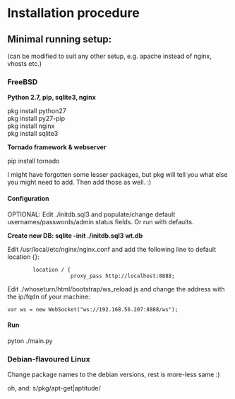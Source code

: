 # Installation procedure

## Minimal running setup: 
(can be modified to suit any other setup, e.g. apache instead of nginx, vhosts etc.)

### FreeBSD

**Python 2.7, pip, sqlite3, nginx**

pkg install python27  
pkg install py27-pip  
pkg install nginx  
pkg install sqlite3  


**Tornado framework & webserver**

pip install tornado

I might have forgotten some lesser packages, but pkg will tell you what else you might need to add. Then add those as well. :)

#### Configuration

OPTIONAL: Edit ./initdb.sql3 and populate/change default usernames/passwords/admin status fields. Or run with defaults.

**Create new DB: sqlite -init ./initdb.sql3 wt.db**

Edit /usr/local/etc/nginx/nginx.conf and add the following line to default location {}:

```
        location / {
                    proxy_pass http://localhost:8888;
```  

Edit ./whoseturn/html/bootstrap/ws_reload.js and change the address with the ip/fqdn of your machine:

```
var ws = new WebSocket("ws://192.168.56.207:8888/ws");
```

#### Run

pyton ./main.py


### Debian-flavoured Linux

Change package names to the debian versions, rest is more-less same :)

oh, and: s/pkg/apt-get|aptitude/

